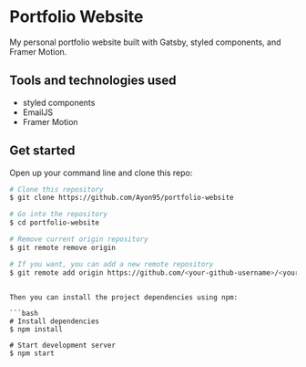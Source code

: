 # Portfolio Website

My personal portfolio website built with Gatsby, styled components, and Framer Motion.


## Tools and technologies used

- styled components
- EmailJS
- Framer Motion

## Get started

Open up your command line and clone this repo:

```bash
# Clone this repository
$ git clone https://github.com/Ayon95/portfolio-website

# Go into the repository
$ cd portfolio-website

# Remove current origin repository
$ git remote remove origin

# If you want, you can add a new remote repository
$ git remote add origin https://github.com/<your-github-username>/<your-repo-name>.git
```
```

Then you can install the project dependencies using npm:

```bash
# Install dependencies
$ npm install

# Start development server
$ npm start
```

